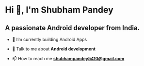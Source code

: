 <h1>Hi 👋, I'm Shubham Pandey</h1>
<h2>A passionate Android developer from India.</h3>

- 🌱 I’m currently building Android Apps

- 💬 Talk to me about **Android development**

- 📫 How to reach me **shubhampandey5410@gmail.com**
